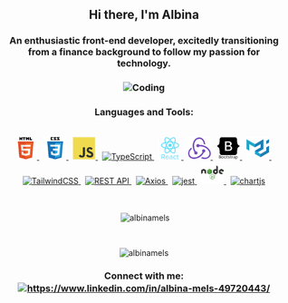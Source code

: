 <h2 align="center">Hi there, I'm Albina</h2>
<h3 align="center">An enthusiastic front-end developer, excitedly transitioning from a finance background to follow my passion for technology.</h3>
<h3 align="center"><img alt="Coding" height="240" src="https://img.freepik.com/premium-vector/code-browser-icon-coding-element-cyber-security-icon-mobile-concept-web-apps-colored-code-browser-icon-can-be-used-web-mobile-vector-line-illustration_7280-8553.jpg?w=996"/></h3>

<h3 align="center">Languages and Tools:</h3>
</br>
<div align="center">   
  <a href="https://www.w3.org/html/" target="_blank" rel="noreferrer"> 
    <img src="https://raw.githubusercontent.com/devicons/devicon/master/icons/html5/html5-original-wordmark.svg" alt="html5" width="40" height="40"/> </a>&nbsp
  <a href="https://www.w3schools.com/css/" target="_blank" rel="noreferrer"> 
    <img src="https://raw.githubusercontent.com/devicons/devicon/master/icons/css3/css3-original-wordmark.svg" alt="css3" width="40" height="40"/> </a>&nbsp    
  <a href="https://redux.js.org" target="_blank" rel="noreferrer"> 
    <img src="https://github.com/devicons/devicon/blob/master/icons/javascript/javascript-original.svg" title="JavaScript" alt="JavaScript" width="40" height="40"/> </a>&nbsp
  <a href="https://redux.js.org" target="_blank" rel="noreferrer"> 
    <img src="https://upload.wikimedia.org/wikipedia/commons/4/4c/Typescript_logo_2020.svg" title="TypeScript" alt="TypeScript" width="40" height="40"/> </a>&nbsp
  <a href="https://reactjs.org/" target="_blank" rel="noreferrer"> 
    <img src="https://raw.githubusercontent.com/devicons/devicon/master/icons/react/react-original-wordmark.svg" alt="react" width="40" height="40"/> </a>&nbsp 
  <a href="https://redux.js.org" target="_blank" rel="noreferrer"> 
    <img src="https://raw.githubusercontent.com/devicons/devicon/master/icons/redux/redux-original.svg" alt="redux" width="40" height="40"/> </a>&nbsp
  <a href="https://getbootstrap.com" target="_blank" rel="noreferrer"> 
    <img src="https://raw.githubusercontent.com/devicons/devicon/master/icons/bootstrap/bootstrap-plain-wordmark.svg" alt="bootstrap" width="40" height="40"/> </a>&nbsp 
  <a href="https://redux.js.org" target="_blank" rel="noreferrer"> 
    <img src="https://github.com/devicons/devicon/blob/master/icons/materialui/materialui-original.svg" title="Material UI" alt="Material UI" width="40" height="40"/> </a>&nbsp   
  <a href="https://redux.js.org" target="_blank" rel="noreferrer"> 
    <img src="https://upload.wikimedia.org/wikipedia/commons/d/d5/Tailwind_CSS_Logo.svg" title="TailwindCSS" alt="TailwindCSS" width="40" height="40"/> </a>&nbsp   
  <a href="https://redux.js.org" target="_blank" rel="noreferrer"> 
    <img src="https://miro.medium.com/v2/resize:fit:1100/format:webp/1*J3G3akaMpUOLegw0p0qthA.png" title="REST API" alt="REST API" width="70" height="40"/> </a>&nbsp   
  <a href="https://redux.js.org" target="_blank" rel="noreferrer"> 
    <img src="https://user-images.githubusercontent.com/8939680/57233882-20344080-6fe5-11e9-9086-d20a955bed59.png" title="Axios" alt="Axios" width="40" height="40" /> </a>&nbsp   
  <a href="https://jestjs.io" target="_blank" rel="noreferrer">     
    <img src="https://www.vectorlogo.zone/logos/jestjsio/jestjsio-icon.svg" alt="jest" width="40" height="40"/> </a>&nbsp 
  <a href="https://nodejs.org" target="_blank" rel="noreferrer"> 
    <img src="https://raw.githubusercontent.com/devicons/devicon/master/icons/nodejs/nodejs-original-wordmark.svg" alt="nodejs" width="40" height="40"/> </a>&nbsp 
  <a href="https://www.chartjs.org" target="_blank" rel="noreferrer"> 
    <img src="https://www.chartjs.org/media/logo-title.svg" alt="chartjs" width="40" height="40"/> </a>      
</div>
</br>
</br>

<p align="center">&nbsp;<img src="https://github-readme-stats.vercel.app/api?username=albinamels&show_icons=true&locale=en" alt="albinamels" /></p>
</br>
<p align="center"><img src="https://github-readme-stats.vercel.app/api/top-langs?username=albinamels&show_icons=true&locale=en&layout=compact" alt="albinamels" /></p>

<h3 align="center">Connect with me:
<a href="https://www.linkedin.com/in/albina-mels-49720443/" target="_blank"><img align="center" src="https://raw.githubusercontent.com/rahuldkjain/github-profile-readme-generator/master/src/images/icons/Social/linked-in-alt.svg" alt="https://www.linkedin.com/in/albina-mels-49720443/" height="30" width="40" /></a>
</h3>

